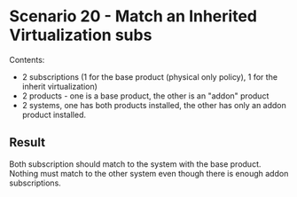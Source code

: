 Scenario 20 - Match an Inherited Virtualization subs
====================================================

Contents:
- 2 subscriptions (1 for the base product (physical only policy), 1 for the
  inherit virtualization)
- 2 products - one is a base product, the other is an "addon" product
- 2 systems, one has both products installed, the other has only an addon
  product installed.

Result
------

Both subscription should match to the system with the base product. Nothing
must match to the other system even though there is enough addon subscriptions.

